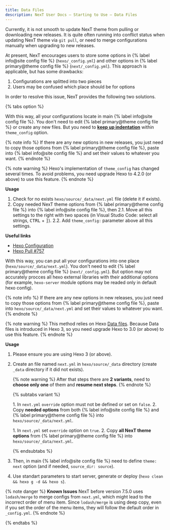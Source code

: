 ```yaml
---
title: Data Files
description: NexT User Docs – Starting to Use – Data Files
---
```


Currently, it is not smooth to update NexT theme from pulling or downloading new releases. It is quite often running into conflict status when updating NexT theme via `git pull`, or need to merge configurations manually when upgrading to new releases.

 At present, NexT encourages users to store some options in {% label info@site config file %} (`hexo/_config.yml`) and other options in {% label primary@theme config file %} (`next/_config.yml`). This approach is applicable, but has some drawbacks:
1. Configurations are splitted into two pieces
2. Users may be confused which place should be for options

In order to resolve this issue, NexT provides the following two solutions.

{% tabs option %}
<!-- tab {% label success@Hexo-Way %} -->
With this way, all your configurations locate in main {% label info@site config file %}.
You don't need to edit {% label primary@theme config file %} or create any new files.
But you need to **[keep up indentation](/docs/troubleshooting/#Keep-up-indentation)** within `theme_config` option.

{% note info %}
If there are any new options in new releases, you just need to copy those options from {% label primary@theme config file %}, paste into {% label info@site config file %} and set their values to whatever you want.
{% endnote %}

{% note warning %}
Hexo's implementation of `theme_config` has changed several times. To avoid problems, you need upgrade Hexo to 4.2.0 (or above) to use this feature.
{% endnote %}

**Usage**

1. Check for no exists `hexo/source/_data/next.yml` file (delete it if exists).
2. Copy needed NexT theme options from {% label primary@theme config file %} into {% label info@site config file %}, then
   2.1. Move all this settings to the right with two spaces (in Visual Studio Code: select all strings, <kbd>CTRL</kbd> + <kbd>]</kbd>).
   2.2. Add `theme_config:` parameter above all this settings.

**Useful links**

* [Hexo Configuration](https://hexo.io/docs/configuration#Overriding-Theme-Config)
* [Hexo Pull #757](https://github.com/hexojs/hexo/pull/757)

<!-- endtab -->

<!-- tab NexT-Way -->
With this way, you can put all your configurations into one place (`hexo/source/_data/next.yml`).
You don't need to edit {% label primary@theme config file %} (`next/_config.yml`).
But option may not accurately procces all hexo external libraries with their additional options (for example, `hexo-server` module options may be readed only in default hexo config).

{% note info %}
If there are any new options in new releases, you just need to copy those options from {% label primary@theme config file %}, paste into `hexo/source/_data/next.yml` and set their values to whatever you want.
{% endnote %}

{% note warning %}
This method relies on Hexo [Data files](https://hexo.io/docs/data-files.html). Because Data files is introduced in Hexo 3, so you need upgrade Hexo to 3.0 (or above) to use this feature.
{% endnote %}

**Usage**

1. Please ensure you are using Hexo 3 (or above).
2. Create an file named `next.yml` in `hexo/source/_data` directory (create `_data` directory if it did not exists).

   {% note warning %}
   After that steps there are **2 variants**, need to **choose only one** of them and **resume next steps**.
   {% endnote %}

   {% subtabs variant %}
   <!-- tab <strong><code>override: false</code></strong> -->
   1\. In `next.yml` `override` option must not be defined or set on `false`.
   2\. Copy **needed options** from both {% label info@site config file %} and {% label primary@theme config file %} into `hexo/source/_data/next.yml`.
   <!-- endtab -->

   <!-- tab <code>override: true</code> -->
   1\. In `next.yml` set `override` option on `true`.
   2\. Copy **all NexT theme options** from {% label primary@theme config file %} into `hexo/source/_data/next.yml`.
   <!-- endtab -->
   {% endsubtabs %}
3. Then, in main {% label info@site config file %} need to define `theme: next` option (and if needed, `source_dir: source`).
4. Use standart parameters to start server, generate or deploy (`hexo clean && hexo g -d && hexo s`).

{% note danger %}
**Known Issues**
NexT before version 7.5.0 uses `lodash/merge` to merge configs from `next.yml`, which might lead to the incorrect order of menu item. Since `lodash/merge` is using deep copy, even if you set the order of the menu items, they will follow the default order in `_config.yml`.
{% endnote %}

<!-- endtab -->
{% endtabs %}
